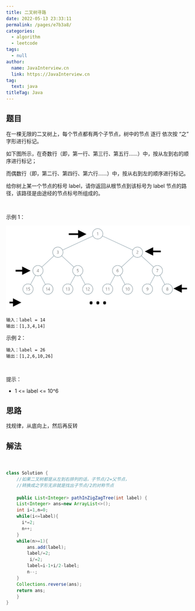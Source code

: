 ```yaml
---
title: 二叉树寻路
date: 2022-05-13 23:33:11
permalink: /pages/e7b3a8/
categories: 
  - algorithm
  - leetcode
tags: 
  - null
author: 
  name: JavaInterview.cn
  link: https://JavaInterview.cn
tag: 
  text: java
titleTag: Java
---
```




## 题目

在一棵无限的二叉树上，每个节点都有两个子节点，树中的节点 逐行 依次按 “之” 字形进行标记。

如下图所示，在奇数行（即，第一行、第三行、第五行……）中，按从左到右的顺序进行标记；

而偶数行（即，第二行、第四行、第六行……）中，按从右到左的顺序进行标记。



给你树上某一个节点的标号 label，请你返回从根节点到该标号为 label 节点的路径，该路径是由途经的节点标号所组成的。

 

示例 1：

![](/media/pictures/leetcode/tree(2).png)

    输入：label = 14
    输出：[1,3,4,14]
示例 2：

    输入：label = 26
    输出：[1,2,6,10,26]
 

提示：

- 1 <= label <= 10^6


## 思路

找规律，从底向上，然后再反转

## 解法
```java


class Solution {
    //如果二叉树都是从左到右排列的话，子节点/2=父节点，
    //转换成之字形无非就是找出子节点/2的对称节点

    public List<Integer> pathInZigZagTree(int label) {
    List<Integer> ans=new ArrayList<>();
    int i=1,n=0;
    while(i<=label){
      i*=2;
      n++;
    }
    while(n>=1){
        ans.add(label);
        label/=2;
         i/=2;
        label=i-1+i/2-label;
        n--;
    }
    Collections.reverse(ans);
    return ans;
    }
}
```